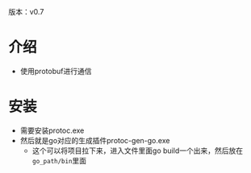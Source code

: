 版本：v0.7

# 介绍
- 使用protobuf进行通信

# 安装
- 需要安装protoc.exe
- 然后就是go对应的生成插件protoc-gen-go.exe
  - 这个可以将项目拉下来，进入文件里面go build一个出来，然后放在`go_path/bin`里面

